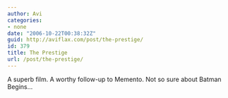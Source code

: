 ```yaml
---
author: Avi
categories:
- none
date: "2006-10-22T00:38:32Z"
guid: http://aviflax.com/post/the-prestige/
id: 379
title: The Prestige
url: /post/the-prestige/
---
```

A superb film. A worthy follow-up to Memento. Not so sure about Batman Begins&#8230;